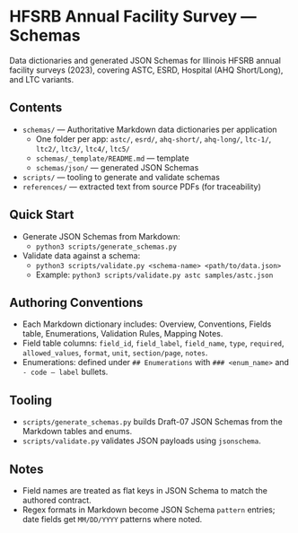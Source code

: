 # HFSRB Annual Facility Survey — Schemas

Data dictionaries and generated JSON Schemas for Illinois HFSRB annual facility surveys (2023), covering ASTC, ESRD, Hospital (AHQ Short/Long), and LTC variants.

## Contents

- `schemas/` — Authoritative Markdown data dictionaries per application
  - One folder per app: `astc/`, `esrd/`, `ahq-short/`, `ahq-long/`, `ltc-1/`, `ltc2/`, `ltc3/`, `ltc4/`, `ltc5/`
  - `schemas/_template/README.md` — template
  - `schemas/json/` — generated JSON Schemas
- `scripts/` — tooling to generate and validate schemas
- `references/` — extracted text from source PDFs (for traceability)

## Quick Start

- Generate JSON Schemas from Markdown:
  - `python3 scripts/generate_schemas.py`
- Validate data against a schema:
  - `python3 scripts/validate.py <schema-name> <path/to/data.json>`
  - Example: `python3 scripts/validate.py astc samples/astc.json`

## Authoring Conventions

- Each Markdown dictionary includes: Overview, Conventions, Fields table, Enumerations, Validation Rules, Mapping Notes.
- Field table columns: `field_id`, `field_label`, `field_name`, `type`, `required`, `allowed_values`, `format`, `unit`, `section/page`, `notes`.
- Enumerations: defined under `## Enumerations` with `### <enum_name>` and `- code — label` bullets.

## Tooling

- `scripts/generate_schemas.py` builds Draft-07 JSON Schemas from the Markdown tables and enums.
- `scripts/validate.py` validates JSON payloads using `jsonschema`.

## Notes

- Field names are treated as flat keys in JSON Schema to match the authored contract.
- Regex formats in Markdown become JSON Schema `pattern` entries; date fields get `MM/DD/YYYY` patterns where noted.

